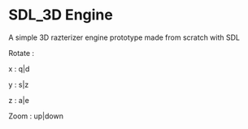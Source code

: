 SDL_3D Engine
=============
A simple 3D razterizer engine prototype made from scratch with SDL

Rotate :

x : q|d

y : s|z

z : a|e

Zoom : 
up|down
